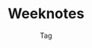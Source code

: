 ---
title: Weeknotes
subtitle: Tag
layout: "layouts/notes/notes-tag.njk"
eleventyComputed:
  tag: weeknotes
---